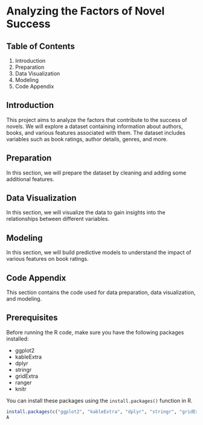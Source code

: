 # Analyzing the Factors of Novel Success

## Table of Contents

1. Introduction
2. Preparation
3. Data Visualization
4. Modeling
5. Code Appendix

## Introduction

This project aims to analyze the factors that contribute to the success of novels. We will explore a dataset containing information about authors, books, and various features associated with them. The dataset includes variables such as book ratings, author details, genres, and more.

## Preparation

In this section, we will prepare the dataset by cleaning and adding some additional features.

## Data Visualization

In this section, we will visualize the data to gain insights into the relationships between different variables.

## Modeling

In this section, we will build predictive models to understand the impact of various features on book ratings.

## Code Appendix

This section contains the code used for data preparation, data visualization, and modeling.

## Prerequisites

Before running the R code, make sure you have the following packages installed:

- ggplot2
- kableExtra
- dplyr
- stringr
- gridExtra
- ranger
- knitr

You can install these packages using the `install.packages()` function in R.

```R
install.packages(c("ggplot2", "kableExtra", "dplyr", "stringr", "gridExtra", "ranger", "knitr"))
A